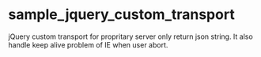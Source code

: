 # sample_jquery_custom_transport

jQuery custom transport for propritary server only return json string. It also handle keep alive problem of IE when user abort.

